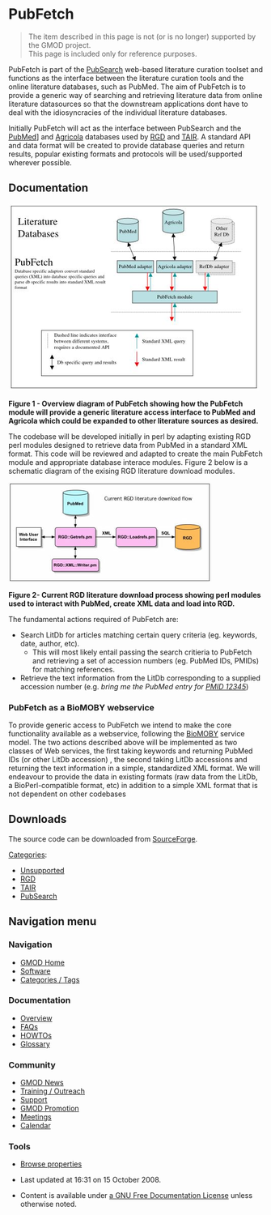 



<span id="top"></span>




# <span dir="auto">PubFetch</span>









> The item described in this page is not (or is no longer) supported by
> the GMOD project.  
> This page is included only for reference purposes.

PubFetch is part of the
<a href="http://tesuque.stanford.edu/pubsearch.org/index.html"
class="external text" rel="nofollow">PubSearch</a> web-based literature
curation toolset and functions as the interface between the literature
curation tools and the online literature databases, such as PubMed. The
aim of PubFetch is to provide a generic way of searching and retrieving
literature data from online literature datasources so that the
downstream applications dont have to deal with the idiosyncracies of the
individual literature databases.

Initially PubFetch will act as the interface between PubSearch and the
<a href="http://www.ncbi.nlm.nih.gov/entrez/query.fcgi?db=PubMed"
class="external text" rel="nofollow">PubMed</a>\] and
<a href="http://www.nal.usda.gov/ag98/" class="external text"
rel="nofollow">Agricola</a> databases used by
<a href="http://rgd.mcw.edu/" class="external text"
rel="nofollow">RGD</a> and
<a href="http://www.arabidopsis.org/" class="external text"
rel="nofollow">TAIR</a>. A standard API and data format will be created
to provide database queries and return results, popular existing formats
and protocols will be used/supported wherever possible.

## <span id="Documentation" class="mw-headline">Documentation</span>

<img
src="https://raw.githubusercontent.com/GMOD/gmod.github.io/main/mediawiki/images/4/4f/Pubfetch_overview.jpg" width="496"
height="370" alt="Pubfetch overview.jpg" />

  
**Figure 1 - Overview diagram of PubFetch showing how the PubFetch
module will provide a generic literature access interface to PubMed and
Agricola which could be expanded to other literature sources as
desired.**

  
The codebase will be developed initially in perl by adapting existing
RGD perl modules designed to retrieve data from PubMed in a standard XML
format. This code will be reviewed and adapted to create the main
PubFetch module and appropriate database interace modules. Figure 2
below is a schematic diagram of the exising RGD literature download
modules.

  
<img
src="https://raw.githubusercontent.com/GMOD/gmod.github.io/main/mediawiki/images/6/6a/Existing_PubMed_flow.jpg" width="400"
height="197" alt="Existing PubMed flow.jpg" />

  
**Figure 2- Current RGD literature download process showing perl modules
used to interact with PubMed, create XML data and load into RGD.**

  
The fundamental actions required of PubFetch are:

- Search LitDb for articles matching certain query criteria (eg.
  keywords, date, author, etc).
  - This will most likely entail passing the search critieria to
    PubFetch and retrieving a set of accession numbers (eg. PubMed IDs,
    PMIDs) for matching references.
- Retrieve the text information from the LitDb corresponding to a
  supplied accession number (e.g. *bring me the PubMed entry for
  <a href="http://www.ncbi.nlm.nih.gov/pubmed/12345?dopt=Abstract"
  class="external mw-magiclink-pmid" rel="nofollow">PMID 12345</a>*)

  

### <span id="PubFetch_as_a_BioMOBY_webservice" class="mw-headline">PubFetch as a BioMOBY webservice</span>

To provide generic access to PubFetch we intend to make the core
functionality available as a webservice, following the
<a href="http://www.biomoby.org/" class="external text"
rel="nofollow">BioMOBY</a> service model. The two actions described
above will be implemented as two classes of Web services, the first
taking keywords and returning PubMed IDs (or other LitDb accession) ,
the second taking LitDb accessions and returning the text information in
a simple, standardized XML format. We will endeavour to provide the data
in existing formats (raw data from the LitDb, a BioPerl-compatible
format, etc) in addition to a simple XML format that is not dependent on
other codebases

  

## <span id="Downloads" class="mw-headline">Downloads</span>

The source code can be downloaded from <a
href="http://sourceforge.net/project/showfiles.php?group_id=27707&amp;package_id=126656"
class="external text" rel="nofollow">SourceForge</a>.




[Categories](Special%3ACategories "Special%3ACategories"):

- [Unsupported](Category%3AUnsupported "Category%3AUnsupported")
- [RGD](Category%3ARGD "Category%3ARGD")
- [TAIR](Category%3ATAIR "Category%3ATAIR")
- [PubSearch](Category%3APubSearch "Category%3APubSearch")






## Navigation menu









### Navigation



- <span id="n-GMOD-Home">[GMOD Home](Main_Page)</span>
- <span id="n-Software">[Software](GMOD_Components)</span>
- <span id="n-Categories-.2F-Tags">[Categories /
  Tags](Categories)</span>




### Documentation



- <span id="n-Overview">[Overview](Overview)</span>
- <span id="n-FAQs">[FAQs](Category%3AFAQ)</span>
- <span id="n-HOWTOs">[HOWTOs](Category%3AHOWTO)</span>
- <span id="n-Glossary">[Glossary](Glossary)</span>




### Community



- <span id="n-GMOD-News">[GMOD News](GMOD_News)</span>
- <span id="n-Training-.2F-Outreach">[Training /
  Outreach](Training_and_Outreach)</span>
- <span id="n-Support">[Support](Support)</span>
- <span id="n-GMOD-Promotion">[GMOD Promotion](GMOD_Promotion)</span>
- <span id="n-Meetings">[Meetings](Meetings)</span>
- <span id="n-Calendar">[Calendar](Calendar)</span>




### Tools

- <span id="t-smwbrowselink"><a href="Special%253ABrowse/PubFetch" rel="smw-browse">Browse properties</a></span>



- <span id="footer-info-lastmod">Last updated at 16:31 on 15 October
  2008.</span>
<!-- - <span id="footer-info-viewcount">24,824 page views.</span> -->
- <span id="footer-info-copyright">Content is available under
  <a href="http://www.gnu.org/licenses/fdl-1.3.html" class="external"
  rel="nofollow">a GNU Free Documentation License</a> unless otherwise
  noted.</span>

<!-- -->



<!-- -->




